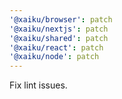 ```yaml
---
'@xaiku/browser': patch
'@xaiku/nextjs': patch
'@xaiku/shared': patch
'@xaiku/react': patch
'@xaiku/node': patch
---
```


Fix lint issues.
